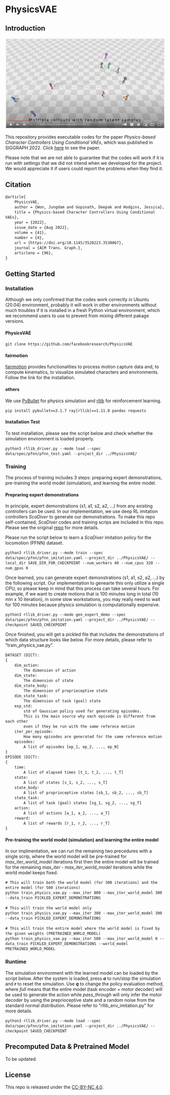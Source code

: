 # PhysicsVAE

## Introduction

[![PhysicsVAE](./data/image/PhysicsVAE.png)](https://www.youtube.com/watch?v=6vZkzVvHUzg)

This repository provides executable codes for the paper *Physics-based Character Controllers Using Conditional VAEs*, which was published in SIGGRAPH 2022. Click [here](https://research.facebook.com/publications/physics-based-character-controllers-using-conditional-vaes/) to see the paper.

Please note that we are not able to guarantee that the codes will work if it is run with settings that we did not intend when we developed for the project. We would appreciate it if users could report the problems when they find it.

## Citation

```
@article{
    PhysicsVAE,
    author = {Won, Jungdam and Gopinath, Deepak and Hodgins, Jessica},
    title = {Physics-based Character Controllers Using Conditional VAEs},
    year = {2022},
    issue_date = {Aug 2022},
    volume = {41},
    number = {4},
    url = {https://doi.org/10.1145/3528223.3530067},
    journal = {ACM Trans. Graph.},
    articleno = {96},
}
```

## Getting Started

### Installation

Although we only confirmed that the codes work correctly in Ubuntu (20.04) environment, probably it will work in other environments without much troubles if it is installed in a fresh Python virtual environment, which we recommend users to use to prevent from mixing different pakage versions.

#### PhysicsVAE

```
git clone https://github.com/facebookresearch/PhysicsVAE
```

#### fairmotion

[fairmotion](https://github.com/facebookresearch/fairmotion) provides functionalities to process motion capture data and, to compute kinematics, to visualize simulated characters and environments. Follow the link for the installation.

#### others

We use [PyBullet](https://pybullet.org/wordpress/) for physics simulation and [rllib](https://docs.ray.io/en/latest/rllib.html) for reinforcement learning. 

```
pip install pybullet==3.1.7 ray[rllib]==1.11.0 pandas requests
```

#### Installation Test

To test installation, please see the script below and check whether the simulation environment is loaded properly.

```
python3 rllib_driver.py --mode load --spec data/spec/pfnn/pfnn_test.yaml --project_dir ../PhysicsVAE/
```

### Training

The process of training includes 3 steps: preparing expert demonstrations, pre-training the world model (simulation), and learning the entire model.

#### Prepraring expert demonstrations

In principle, expert demonstrations (s1, a1, s2, a2, ...) from any existing controllers can be used. In our implementation, we use deep RL imitation controllers *ScaDiver* to generate our demonstrations. To make this repo self-contained, *ScaDiver* codes and training scrips are included in this repo. Please see the original [repo](https://github.com/facebookresearch/ScaDiver) for more details.

Please run the script below to learn a *ScaDiver* imitation policy for the locomotion (PFNN) dataset.

```
python3 rllib_driver.py --mode train --spec data/spec/pfnn/pfnn_imitation.yaml --project_dir ../PhysicsVAE/ --local_dir SAVE_DIR_FOR_CHECKPOINT --num_workers 40 --num_cpus 320 --num_gpus 0
```

Once learned, you can generate expert demonstrations (s1, a1, s2, a2, ...) by the following script. Our implementation to genearte this only utilize a single CPU, so please keep in mind that this process can take several hours. For example, if we want to create motions that is 100 minutes long in total (10 min x 10 iteration), in some slow workstations, you may really need to wait for 100 minutes because physics simulation is computationally expensive. 

```
python3 rllib_driver.py --mode gen_expert_demo --spec data/spec/pfnn/pfnn_imitation.yaml --project_dir ../PhysicsVAE/ --checkpoint SAVED_CHECKPOINT
```

Once finished, you will get a pickled file that includes the demonstrations of which data structure looks like below. For more details, please refer to "train_physics_vae.py".

```
DATASET (DICT):
{
    dim_action: 
        The dimension of action
    dim_state: 
        The dimension of state
    dim_state_body: 
        The dimension of proprioceptive state
    dim_state_task: 
        The dimension of task (goal) state
    exp_std: 
        std of Gaussian policy used for generating episodes. 
        This is the main source why each episode is different from each other
        even if they be run with the same referece motion
    iter_per_episode:
        How many episodes are generated for the same reference motion
    episodes: 
        A list of episodes [ep_1, ep_2, ..., ep_N]
}
EPISODE (DICT):
{
    time:
        A list of elapsed times [t_1, t_2, ..., t_T]
    state:
        A list of states [s_1, s_2, ..., s_T]
    state_body:
        A list of proprioceptive states [sb_1, sb_2, ..., sb_T]
    state_task:
        A list of task (goal) states [sg_1, sg_2, ..., sg_T]
    action:
        A list of actions [a_1, a_2, ..., a_T]
    reward:
        A list of rewards [r_1, r_2, ..., r_T]
}
```

#### Pre-training the world model (simulation) and learning the entire model

In our implmentation, we can run the remaining two precedures with a single scrip, where the world model will be pre-trained for *max_iter_world_model* iterations first then the entire model will be trained for the remaining *max_iter - max_iter_world_model* iterations while the world model keeps fixed.

```
# This will train both the world model (for 300 iterations) and the entire model (for 500 iterations)
python train_physics_vae.py --max_iter 800 --max_iter_world_model 300 --data_train PICKLED_EXPERT_DEMONSTRATIONS

# This will train the world model only
python train_physics_vae.py --max_iter 300 --max_iter_world_model 300 --data_train PICKLED_EXPERT_DEMONSTRATIONS

# This will train the entire model where the world model is fixed by the given weights (PRETRAINED_WORLD_MODEL)
python train_physics_vae.py --max_iter 500 --max_iter_world_model 0 --data_train PICKLED_EXPERT_DEMONSTRATIONS --world_model PRETRAINED_WORLD_MODEL
```

### Runtime

The simulation environment with the learned model can be loaded by the script below. After the system is loaded, press ***a*** to run/stop the simulation and ***r*** to reset the simulation. Use ***q*** to change the policy evaluation method, where *full* means that the entire model (task encoder + motor decoder) will be used to generate the action while *pass_through* will only infer the motor decoder by using the preprioceptive state and a random noise from the standard normal distribution. Please refer to "rllib_env_imitation.py" for more details.

```
python3 rllib_driver.py --mode load --spec data/spec/pfnn/pfnn_imitation.yaml --project_dir ../PhysicsVAE/ --checkpoint SAVED_CHECKPOINT
```

## Precomputed Data & Pretrained Model

To be updated.

## License

This repo is released under the [CC-BY-NC 4.0](https://github.com/facebookresearch/PhysicsVAE/blob/main/LICENSE).
